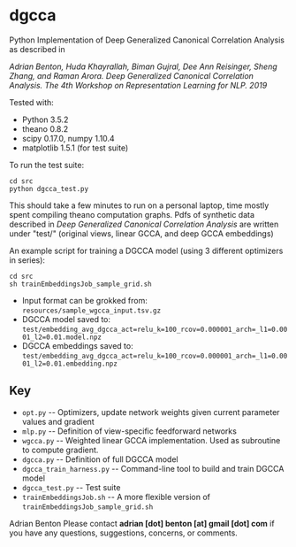 # dgcca
Python Implementation of Deep Generalized Canonical Correlation Analysis as described in 

*Adrian Benton, Huda Khayrallah, Biman Gujral, Dee Ann Reisinger, Sheng Zhang, and Raman Arora. Deep Generalized Canonical Correlation Analysis. The 4th Workshop on Representation Learning for NLP. 2019*

Tested with:

+ Python 3.5.2
+ theano 0.8.2
+ scipy 0.17.0, numpy 1.10.4
+ matplotlib 1.5.1 (for test suite)

To run the test suite:

    cd src
    python dgcca_test.py

This should take a few minutes to run on a personal laptop, time mostly spent compiling theano computation graphs.  Pdfs of synthetic data described in *Deep Generalized Canonical Correlation Analysis* are written under "test/" (original views, linear GCCA, and deep GCCA embeddings)

An example script for training a DGCCA model (using 3 different optimizers in series):

    cd src
    sh trainEmbeddingsJob_sample_grid.sh

* Input format can be grokked from: `resources/sample_wgcca_input.tsv.gz`
* DGCCA model saved to: `test/embedding_avg_dgcca_act=relu_k=100_rcov=0.000001_arch=_l1=0.0001_l2=0.01.model.npz`
* DGCCA embeddings saved to: `test/embedding_avg_dgcca_act=relu_k=100_rcov=0.000001_arch=_l1=0.0001_l2=0.01.embedding.npz`

Key
----
* `opt.py`   -- Optimizers, update network weights given current parameter values and gradient
* `mlp.py`   -- Definition of view-specific feedforward networks
* `wgcca.py` -- Weighted linear GCCA implementation.  Used as subroutine to compute gradient.
* `dgcca.py` -- Definition of full DGCCA model
* `dgcca_train_harness.py` -- Command-line tool to build and train DGCCA model 
* `dgcca_test.py` -- Test suite
* `trainEmbeddingsJob.sh` -- A more flexible version of `trainEmbeddingsJob_sample_grid.sh`

Adrian Benton
Please contact __adrian [dot] benton [at] gmail [dot] com__ if you have any questions, suggestions, concerns, or comments.
